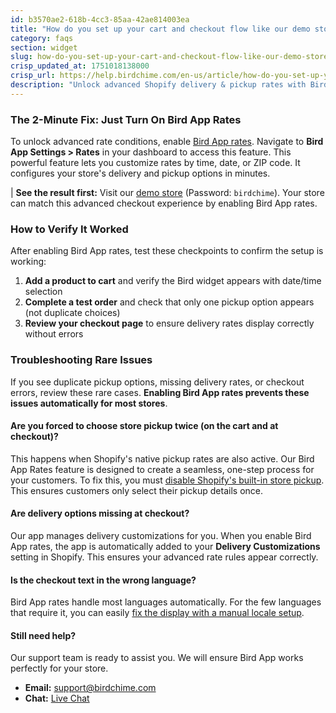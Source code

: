 ```yaml
---
id: b3570ae2-618b-4cc3-85aa-42ae814003ea
title: "How do you set up your cart and checkout flow like our demo store?"
category: faqs
section: widget
slug: how-do-you-set-up-your-cart-and-checkout-flow-like-our-demo-store
crisp_updated_at: 1751018138000
crisp_url: https://help.birdchime.com/en-us/article/how-do-you-set-up-your-cart-and-checkout-flow-like-our-demo-store-1xddwhq/
description: "Unlock advanced Shopify delivery & pickup rates with Bird App. Customize rates by ZIP code, time, or date, and fix common checkout issues in just a few minutes."
---
```


### The 2-Minute Fix: Just Turn On Bird App Rates

To unlock advanced rate conditions, enable [Bird App rates](https://help.birdchime.com/en-us/article/rates-control-jjcrrp/). Navigate to **Bird App Settings > Rates** in your dashboard to access this feature. This powerful feature lets you customize rates by time, date, or ZIP code. It configures your store's delivery and pickup options in minutes.

| **See the result first:** Visit our [demo store](https://demo-store-pickup-order-date.myshopify.com/cart/add?id=43043081748692&quantity=1) (Password: `birdchime`). Your store can match this advanced checkout experience by enabling Bird App rates.

### How to Verify It Worked

After enabling Bird App rates, test these checkpoints to confirm the setup is working:

1. **Add a product to cart** and verify the Bird widget appears with date/time selection
2. **Complete a test order** and check that only one pickup option appears (not duplicate choices)
3. **Review your checkout page** to ensure delivery rates display correctly without errors

### Troubleshooting Rare Issues

If you see duplicate pickup options, missing delivery rates, or checkout errors, review these rare cases. **Enabling Bird App rates prevents these issues automatically for most stores**.

#### Are you forced to choose store pickup twice (on the cart and at checkout)?

This happens when Shopify's native pickup rates are also active. Our Bird App Rates feature is designed to create a seamless, one-step process for your customers. To fix this, you must [disable Shopify's built-in store pickup](https://help.birdchime.com/en-us/article/disable-shopifys-built-in-store-pickup-w4zg1p/). This ensures customers only select their pickup details once.

#### Are delivery options missing at checkout?

Our app manages delivery customizations for you. When you enable Bird App rates, the app is automatically added to your **Delivery Customizations** setting in Shopify. This ensures your advanced rate rules appear correctly.

#### Is the checkout text in the wrong language?

Bird App rates handle most languages automatically. For the few languages that require it, you can easily [fix the display with a manual locale setup](https://help.birdchime.com/en-us/article/setup-checkout-locales-files-1cw3r7h/).

#### Still need help?

Our support team is ready to assist you. We will ensure Bird App works perfectly for your store.

*   **Email:** [support@birdchime.com](mailto:support@birdchime.com)
*   **Chat:** [Live Chat](https://go.crisp.chat/chat/embed/?website_id=9a669714-af96-4a70-bf92-ea0b2ade5ab0)
